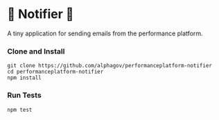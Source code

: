 # :email: Notifier :email:

A tiny application for sending emails from the performance platform.

### Clone and Install


```
git clone https://github.com/alphagov/performanceplatform-notifier
cd performanceplatform-notifier
npm install
```

### Run Tests


```
npm test
```
